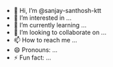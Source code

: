 - 👋 Hi, I’m @sanjay-santhosh-ktt
- 👀 I’m interested in ...
- 🌱 I’m currently learning ...
- 💞️ I’m looking to collaborate on ...
- 📫 How to reach me ...
- 😄 Pronouns: ...
- ⚡ Fun fact: ...

<!---
sanjay-santhosh-ktt/sanjay-santhosh-ktt is a ✨ special ✨ repository because its `README.md` (this file) appears on your GitHub profile.
You can click the Preview link to take a look at your changes.
--->
